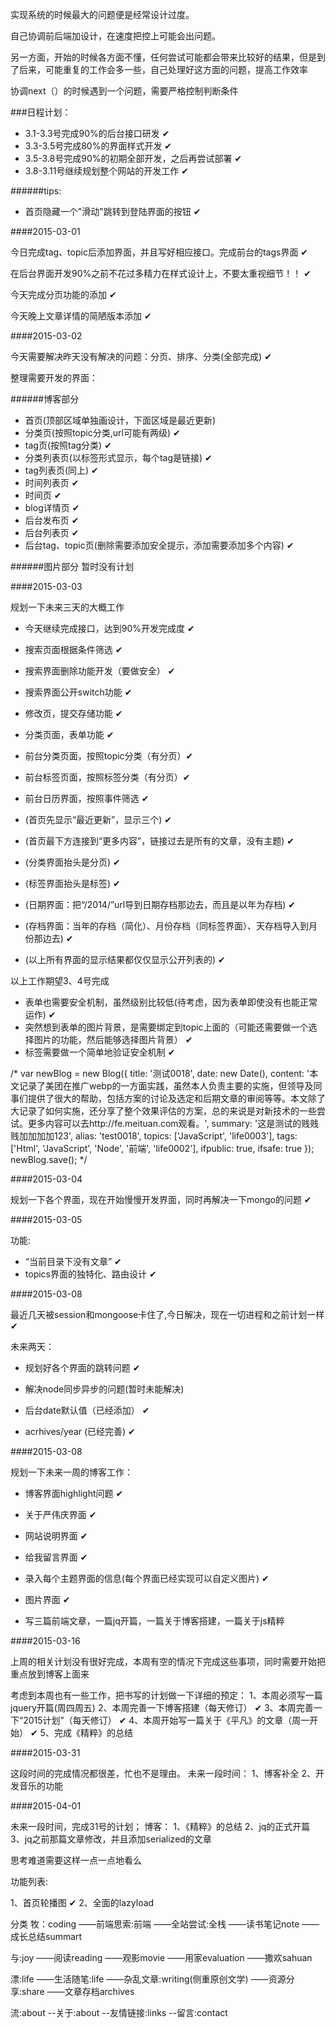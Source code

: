 实现系统的时候最大的问题便是经常设计过度。

自己协调前后端加设计，在速度把控上可能会出问题。

另一方面，开始的时候各方面不懂，任何尝试可能都会带来比较好的结果，但是到了后来，可能重复的工作会多一些，自己处理好这方面的问题，提高工作效率

协调next（）的时候遇到一个问题，需要严格控制判断条件

###日程计划：

* 3.1-3.3号完成90%的后台接口研发  ✔
* 3.3-3.5号完成80%的界面样式开发  ✔
* 3.5-3.8号完成90%的初期全部开发，之后再尝试部署  ✔
* 3.8-3.11号继续规划整个网站的开发工作  ✔


######tips:

* 首页隐藏一个"滑动"跳转到登陆界面的按钮  ✔

####2015-03-01

今日完成tag、topic后添加界面，并且写好相应接口。完成前台的tags界面  ✔

在后台界面开发90%之前不花过多精力在样式设计上，不要太重视细节！！  ✔

今天完成分页功能的添加  ✔

今天晚上文章详情的简陋版本添加  ✔

####2015-03-02

今天需要解决昨天没有解决的问题：分页、排序、分类(全部完成)  ✔

整理需要开发的界面：

######博客部分

* 首页(顶部区域单独画设计，下面区域是最近更新)
* 分类页(按照topic分类,url可能有两级)  ✔
* tag页(按照tag分类)  ✔
* 分类列表页(以标签形式显示，每个tag是链接)  ✔
* tag列表页(同上)  ✔
* 时间列表页  ✔
* 时间页  ✔
* blog详情页  ✔
* 后台发布页  ✔
* 后台列表页  ✔
* 后台tag、topic页(删除需要添加安全提示，添加需要添加多个内容)  ✔

######图片部分
暂时没有计划

####2015-03-03

规划一下未来三天的大概工作

* 今天继续完成接口，达到90%开发完成度  ✔
* 搜索页面根据条件筛选  ✔
* 搜索界面删除功能开发（要做安全）  ✔
* 搜索界面公开switch功能  ✔
* 修改页，提交存储功能  ✔
* 分类页面，表单功能  ✔


* 前台分类页面，按照topic分类（有分页）✔
* 前台标签页面，按照标签分类（有分页）✔
* 前台日历界面，按照事件筛选 ✔

* (首页先显示“最近更新”，显示三个)  ✔
* (首页最下方连接到“更多内容”，链接过去是所有的文章，没有主题)  ✔
* (分类界面抬头是分页)  ✔
* (标签界面抬头是标签)  ✔
* (日期界面：把“/2014/”url导到日期存档那边去，而且是以年为存档) ✔
* (存档界面：当年的存档（简化）、月份存档（同标签界面）、天存档导入到月份那边去) ✔
* (以上所有界面的显示结果都仅仅显示公开列表的) ✔

以上工作期望3、4号完成

* 表单也需要安全机制，虽然级别比较低(待考虑，因为表单即使没有也能正常运作)  ✔
* 突然想到表单的图片背景，是需要绑定到topic上面的（可能还需要做一个选择图片的功能，然后能够选择图片背景）  ✔
* 标签需要做一个简单地验证安全机制  ✔

/*
var newBlog = new Blog({
    title: '测试0018',
    date: new Date(),
    content: '本文记录了美团在推广webp的一方面实践，虽然本人负责主要的实施，但领导及同事们提供了很大的帮助，包括方案的讨论及选定和后期文章的审阅等等。本文除了大记录了如何实施，还分享了整个效果评估的方案，总的来说是对新技术的一些尝试。更多内容可以去http://fe.meituan.com观看。',
    summary: '这是测试的贱贱贱加加加加123',
    alias: 'test0018',
    topics: ['JavaScript', 'life0003'],
    tags: ['Html', 'JavaScript', 'Node', '前端', 'life0002'],
    ifpublic: true,
    ifsafe: true
});
newBlog.save();
*/


####2015-03-04

规划一下各个界面，现在开始慢慢开发界面，同时再解决一下mongo的问题  ✔

####2015-03-05

功能:

* “当前目录下没有文章”  ✔
* topics界面的独特化、路由设计  ✔

####2015-03-08

最近几天被session和mongoose卡住了,今日解决，现在一切进程和之前计划一样  ✔

未来两天：

* 规划好各个界面的跳转问题  ✔

* 解决node同步异步的问题(暂时未能解决)

* 后台date默认值（已经添加）  ✔

* acrhives/year (已经完善)  ✔

####2015-03-08

规划一下未来一周的博客工作：

* 博客界面highlight问题  ✔
* 关于严伟庆界面  ✔
* 网站说明界面  ✔
* 给我留言界面  ✔
* 录入每个主题界面的信息(每个界面已经实现可以自定义图片)  ✔
* 图片界面  ✔

* 写三篇前端文章，一篇jq开篇，一篇关于博客搭建，一篇关于js精粹

####2015-03-16

上周的相关计划没有很好完成，本周有空的情况下完成这些事项，同时需要开始把重点放到博客上面来

考虑到本周也有一些工作，把书写的计划做一下详细的预定：
1、本周必须写一篇jquery开篇(周四周五)
2、本周完善一下博客搭建（每天修订）  ✔
3、本周完善一下“2015计划”（每天修订）  ✔
4、本周开始写一篇关于《平凡》的文章（周一开始） ✔
5、完成《精粹》的总结

####2015-03-31

这段时间的完成情况都很差，忙也不是理由。
未来一段时间：
1、博客补全
2、开发音乐的功能

####2015-04-01

未来一段时间，完成31号的计划；
博客：
1、《精粹》的总结
2、jq的正式开篇
3、jq之前那篇文章修改，并且添加serialized的文章

思考难道需要这样一点一点地看么

功能列表:

1、首页轮播图  ✔
2、全面的lazyload

分类
牧：coding
——前端思索:前端
——全站尝试:全栈
——读书笔记note
——成长总结summart

与:joy
——阅读reading
——观影movie
——用家evaluation
——撒欢sahuan

漂:life
——生活随笔:life
——杂乱文章:writing(侧重原创文学)
——资源分享:share
——文章存档archives

流:about
--关于:about
--友情链接:links
--留言:contact
